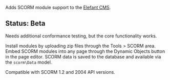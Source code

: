 Adds SCORM module support to the [Elefant CMS](http://www.elefantcms.com/).

## Status: Beta

Needs additional conformance testing, but the core functionality works.

Install modules by uploading zip files through the Tools > SCORM area.
Embed SCORM modules into any page through the Dynamic Objects button in
the page editor. SCORM data is saved to the database and available via
the `scorm\Data` model.

Compatible with SCORM 1.2 and 2004 API versions.
